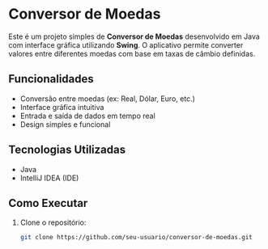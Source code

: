 #  Conversor de Moedas

Este é um projeto simples de **Conversor de Moedas** desenvolvido em Java com interface gráfica utilizando **Swing**. O aplicativo permite converter valores entre diferentes moedas com base em taxas de câmbio definidas.

##  Funcionalidades

- Conversão entre moedas (ex: Real, Dólar, Euro, etc.)
- Interface gráfica intuitiva
- Entrada e saída de dados em tempo real
- Design simples e funcional

##  Tecnologias Utilizadas

- Java
- IntelliJ IDEA (IDE)


##  Como Executar

1. Clone o repositório:
   ```bash
   git clone https://github.com/seu-usuario/conversor-de-moedas.git
